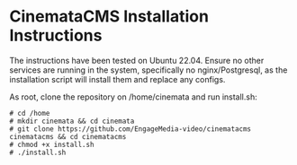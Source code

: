 # CinemataCMS Installation Instructions

The instructions have been tested on Ubuntu 22.04. Ensure no other services are running in the system, specifically no nginx/Postgresql, as the installation script will install them and replace any configs.

As root, clone the repository on /home/cinemata and run install.sh:

```
# cd /home
# mkdir cinemata && cd cinemata
# git clone https://github.com/EngageMedia-video/cinematacms cinematacms && cd cinematacms
# chmod +x install.sh
# ./install.sh
```
